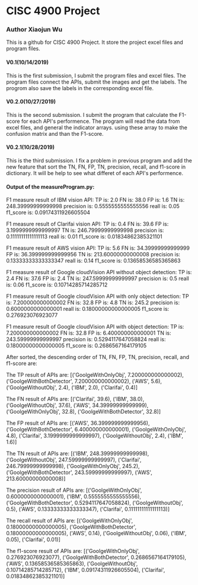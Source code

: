 # CISC 4900 Project
### Author Xiaojun Wu

This is a github for CISC 4900 Project. It store the project excel files and program files.

#### V0.1(10/14/2019)
This is the first submission, I submit the program files and excel files. The program files connect the APIs, submit the images and get the labels. The progrom  also save the labels in the corresponding excel file.

#### V0.2.0(10/27/2019)
This is the second submission. I submit the program that calculate the F1-score for each API's performence. The program will read the data from excel files, and general the indicator arrays. using these array to make the confusion matrix and than the F1-score.

#### V0.2.1(10/28/2019)
This is the third submission. I fix a problem in previous program and add the new feature that sort the TN, FN, FP, TN, precision, recall, and f1-score in dictionary. It will be help to see what differet of each API's performence.

#### Output of the measureProgram.py:

F1 measure result of IBM vision API:
TP is:  2.0
FN is:  38.0
FP is:  1.6
TN is:  248.39999999999998
precision is:  0.5555555555555556
reall is:  0.05
f1_score is:  0.09174311926605504


F1 measure result of Clarifai vision API:
TP is:  0.4
FN is:  39.6
FP is:  3.1999999999999997
TN is:  246.79999999999998
precision is:  0.11111111111111113
reall is:  0.01
f1_score is:  0.01834862385321101


F1 measure result of AWS vision API:
TP is:  5.6
FN is:  34.39999999999999
FP is:  36.399999999999956
TN is:  213.60000000000008
precision is:  0.13333333333333347
reall is:  0.14
f1_score is:  0.13658536585365863


F1 measure result of Google cloudVision API without object detection:
TP is:  2.4
FN is:  37.6
FP is:  2.4
TN is:  247.59999999999997
precision is:  0.5
reall is:  0.06
f1_score is:  0.10714285714285712


F1 measure result of Google cloudVision API with only object detection:
TP is:  7.200000000000002
FN is:  32.8
FP is:  4.8
TN is:  245.2
precision is:  0.6000000000000001
reall is:  0.18000000000000005
f1_score is:  0.276923076923077


F1 measure result of Google cloudVision API with object detection:
TP is:  7.200000000000002
FN is:  32.8
FP is:  6.400000000000001
TN is:  243.59999999999997
precision is:  0.5294117647058824
reall is:  0.18000000000000005
f1_score is:  0.2686567164179105


After sorted, the descending order of TN, FN, FP, TN, precision, recall, and f1-score are:

The TP result of APIs are:
[('GoolgeWithOnlyObj', 7.200000000000002), ('GoolgeWithBothDetector', 7.200000000000002), ('AWS', 5.6), ('GoolgeWithoutObj', 2.4), ('IBM', 2.0), ('Clarifai', 0.4)]

The FN result of APIs are:
[('Clarifai', 39.6), ('IBM', 38.0), ('GoolgeWithoutObj', 37.6), ('AWS', 34.39999999999999), ('GoolgeWithOnlyObj', 32.8), ('GoolgeWithBothDetector', 32.8)]

The FP result of APIs are:
[('AWS', 36.399999999999956), ('GoolgeWithBothDetector', 6.400000000000001), ('GoolgeWithOnlyObj', 4.8), ('Clarifai', 3.1999999999999997), ('GoolgeWithoutObj', 2.4), ('IBM', 1.6)]

The TN result of APIs are:
[('IBM', 248.39999999999998), ('GoolgeWithoutObj', 247.59999999999997), ('Clarifai', 246.79999999999998), ('GoolgeWithOnlyObj', 245.2), ('GoolgeWithBothDetector', 243.59999999999997), ('AWS', 213.60000000000008)]

The precision result of APIs are:
[('GoolgeWithOnlyObj', 0.6000000000000001), ('IBM', 0.5555555555555556), ('GoolgeWithBothDetector', 0.5294117647058824), ('GoolgeWithoutObj', 0.5), ('AWS', 0.13333333333333347), ('Clarifai', 0.11111111111111113)]

The recall result of APIs are:
[('GoolgeWithOnlyObj', 0.18000000000000005), ('GoolgeWithBothDetector', 0.18000000000000005), ('AWS', 0.14), ('GoolgeWithoutObj', 0.06), ('IBM', 0.05), ('Clarifai', 0.01)]

The f1-score result of APIs are:
[('GoolgeWithOnlyObj', 0.276923076923077), ('GoolgeWithBothDetector', 0.2686567164179105), ('AWS', 0.13658536585365863), ('GoolgeWithoutObj', 0.10714285714285712), ('IBM', 0.09174311926605504), ('Clarifai', 0.01834862385321101)]
